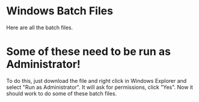 # Windows Batch Files
Here are all the batch files.

# **Some of these need to be run as Administrator!**
To do this, just download the file and right click in Windows Explorer and select "Run as Administrator". It will ask for permissions, click "Yes". Now it should work to do some of these batch files. 
